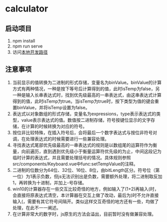 # calculator

## 启动项目

1. npm install
2. npm run serve
3. 访问[本地开发路径](http://localhost:8080/)

## 注意事项

1. 当前显示的值转换为二进制的形式存储，变量名为binValue。binValue的计算方式有两种情况，一种是按下等号后计算得到的值，此时isTemp为false，另一种是输入长串表达式时，找到优先级最高的一串表达式，由这串表达式计算得到的值，此时isTemp为true。当isTemp为true时，按下类型为值的键会重置binValue，并将isTemp设置为false。
2. 表达式以对象数组的形式存储，变量名为expressions，type表示表达式的类型，value表示表达式的值。数值按二进制存储，符号按键位显示的文字存储，在计算的时候转换为对应的符号。
3. 按位非比较特殊，在插入符号后，会将最后一个数字表达式与按位非符号对调，在处理表达式的时候需要进行一些兼容处理。
4. 寻找表达式尾部优先级最高的一串表达式的规则是以数组尾的运算符作为衡量，向前遍历，直到遇到优先级小于衡量运算符优先级的为止，中间这段记为临时计算的表达式，并且需要处理括号的情况。具体规则参照src/components/Keyboard.vue中func:setTempValue的注释。
4. 二进制的位数分为64位、32位、16位、8位，由bitLength区分。符号位（第一位）为1表示负数，但js无法识别出是负数，需要额外处理，将二进制取反加1，再转换为十进制，并加上-号存储。
5. win10的计算器存在一些交互比较奇怪的地方，例如输入了(1+2)再输入(时，会直接将原表达式清空，本计算器在交互上做了改动，最后为)时不允许直接输入(，需要有其它符号间隔开。类似这样交互奇怪的地方还有一些，均做了处理，在此不一一阐述。
6. 在计算非常大的数字时，js原生的方法会溢出，目前暂时没有做兼容处理。


